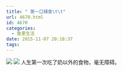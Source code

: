 ```yaml
---
title: " 第一口辅食\t\t"
url: 4670.html
id: 4670
categories:
  - 鱼里生活
date: 2015-11-07 20:18:37
tags:
---
```


[![](../../../images/2017/09/IMG_0355.jpg)](../../../images/2017/09/IMG_0355.jpg) [![](../../../images/2017/09/IMG_0354.jpg)](../../../images/2017/09/IMG_0354.jpg) 人生第一次吃了奶以外的食物，毫无障碍。